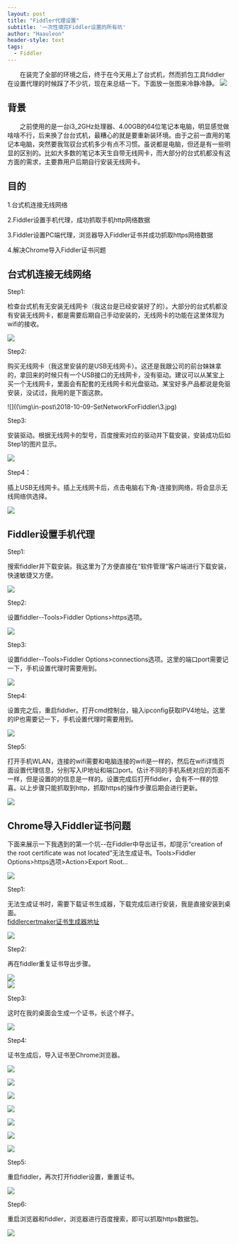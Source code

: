 ```yaml
---
layout: post
title: "Fiddler代理设置"
subtitle: '一次性填完Fiddler设置的所有坑'
author: "Haauleon"
header-style: text
tags:
  - Fiddler
---
```


&emsp;&emsp;在装完了全部的环境之后，终于在今天用上了台式机，然而抓包工具fiddler在设置代理的时候踩了不少坑，现在来总结一下。下面放一张图来冷静冷静。
![](\img\in-post\2018-10-09-SetNetworkForFiddler\1.jpg)


## 背景

&emsp;&emsp;之前使用的是一台i3_2GHz处理器、4.00GB的64位笔记本电脑，明显感觉做啥啥不行，后来换了台台式机，最糟心的就是要重新装环境。由于之前一直用的笔记本电脑，突然要我驾驭台式机多少有点不习惯。虽说都是电脑，但还是有一些明显的区别的。比如大多数的笔记本天生自带无线网卡，而大部分的台式机都没有这方面的需求，主要靠用户后期自行安装无线网卡。


## 目的

1.台式机连接无线网络     

2.Fiddler设置手机代理，成功抓取手机http网络数据      

3.Fiddler设置PC端代理，浏览器导入Fiddler证书并成功抓取https网络数据      

4.解决Chrome导入Fiddler证书问题 

   


## 台式机连接无线网络

Step1:                               

检查台式机有无安装无线网卡（我这台是已经安装好了的）。大部分的台式机都没有安装无线网卡，都是需要后期自己手动安装的，无线网卡的功能在这里体现为wifi的接收。   

![](\img\in-post\2018-10-09-SetNetworkForFiddler\2.jpg)                  
                                                                                    
Step2:           

购买无线网卡（我这里安装的是USB无线网卡）。这还是我跟公司的前台妹妹拿的，拿回来的时候只有一个USB接口的无线网卡，没有驱动。建议可以从某宝上买一个无线网卡，里面会有配套的无线网卡和光盘驱动。某宝好多产品都说是免驱安装，没试过，我用的是下面这款。   

![]((\img\in-post\2018-10-09-SetNetworkForFiddler\3.jpg)   
                  
Step3:     

安装驱动。根据无线网卡的型号，百度搜索对应的驱动并下载安装，安装成功后如Step1的图片显示。   
              
![](\img\in-post\2018-10-09-SetNetworkForFiddler\4.jpg)   
               
Step4：     

插上USB无线网卡。插上无线网卡后，点击电脑右下角-连接到网络，将会显示无线网络供选择。   

![](\img\in-post\2018-10-09-SetNetworkForFiddler\5.jpg)   
                
## Fiddler设置手机代理   

Step1:      

搜索fiddler并下载安装。我这里为了方便直接在“软件管理”客户端进行下载安装，快速敏捷又方便。       

![](\img\in-post\2018-10-09-SetNetworkForFiddler\6.jpg)     
               
Step2:     

设置fiddler--Tools>Fiddler Options>https选项。     

![](\img\in-post\2018-10-09-SetNetworkForFiddler\7.jpg)       
                
Step3:       

设置fiddler--Tools>Fiddler Options>connections选项。这里的端口port需要记一下，手机设置代理时需要用到。       

![](\img\in-post\2018-10-09-SetNetworkForFiddler\8.jpg)      
            
Step4:       

设置完之后，重启fiddler。打开cmd控制台，输入ipconfig获取IPV4地址。这里的IP也需要记一下，手机设置代理时需要用到。          

![](\img\in-post\2018-10-09-SetNetworkForFiddler\9.jpg)       
                             
Step5:            

打开手机WLAN，连接的wifi需要和电脑连接的wifi是一样的，然后在wifi详情页面设置代理信息，分别写入IP地址和端口port。估计不同的手机系统对应的页面不一样，但是设置的的信息是一样的。设置完成后打开fiddler，会有不一样的惊喜。以上步骤只能抓取到http，抓取https的操作步骤后期会进行更新。         

![](\img\in-post\2018-10-09-SetNetworkForFiddler\10.jpg)              
                                    
## Chrome导入Fiddler证书问题 

下面来展示一下我遇到的第一个坑--在Fiddler中导出证书，却提示“creation of the root certificate was not located”无法生成证书。Tools>Fiddler Options>https选项>Action>Export Root...          

![](\img\in-post\2018-10-09-SetNetworkForFiddler\11.jpg)        

Step1:          

无法生成证书时，需要下载证书生成器，下载完成后进行安装，我是直接安装到桌面。        
[fiddlercertmaker证书生成器地址](http://www.telerik.com/docs/default-source/fiddler/addons/fiddlercertmaker.exe?sfvrsn=2)          

![](\img\in-post\2018-10-09-SetNetworkForFiddler\12.jpg)        

Step2:        

再在fiddler重复证书导出步骤。       

![](\img\in-post\2018-10-09-SetNetworkForFiddler\13.jpg)            
![](\img\in-post\2018-10-09-SetNetworkForFiddler\14.jpg)       

Step3:        

这时在我的桌面会生成一个证书，长这个样子。       

![](\img\in-post\2018-10-09-SetNetworkForFiddler\15.jpg)      

Step4:       

证书生成后，导入证书至Chrome浏览器。     

![](\img\in-post\2018-10-09-SetNetworkForFiddler\16.jpg)     

![](\img\in-post\2018-10-09-SetNetworkForFiddler\17.jpg)         

![](\img\in-post\2018-10-09-SetNetworkForFiddler\18.jpg)      

![](\img\in-post\2018-10-09-SetNetworkForFiddler\19.jpg)      

![](\img\in-post\2018-10-09-SetNetworkForFiddler\20.jpg)       

![](\img\in-post\2018-10-09-SetNetworkForFiddler\21.jpg)           

![](\img\in-post\2018-10-09-SetNetworkForFiddler\22.jpg)               

Step5:        

重启fiddler，再次打开fiddler设置，重置证书。      

![](\img\in-post\2018-10-09-SetNetworkForFiddler\23.jpg)         

Step6:        

重启浏览器和fiddler，浏览器进行百度搜索，即可以抓取https数据包。      

![](\img\in-post\2018-10-09-SetNetworkForFiddler\24.jpg)         
